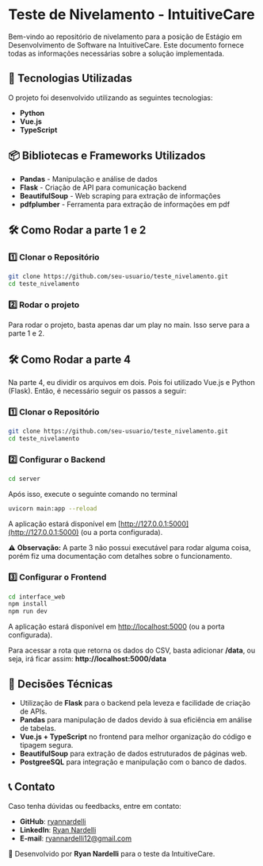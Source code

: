 # Teste de Nivelamento - IntuitiveCare

Bem-vindo ao repositório de nivelamento para a posição de Estágio em Desenvolvimento de Software na IntuitiveCare. Este documento fornece todas as informações necessárias sobre a solução implementada.

## 🚀 Tecnologias Utilizadas

O projeto foi desenvolvido utilizando as seguintes tecnologias:

- **Python**
- **Vue.js**
- **TypeScript**

## 📦 Bibliotecas e Frameworks Utilizados

- **Pandas** - Manipulação e análise de dados
- **Flask** - Criação de API para comunicação backend
- **BeautifulSoup** - Web scraping para extração de informações
- **pdfplumber** - Ferramenta para extração de informações em pdf

## 🛠️ Como Rodar a parte 1 e 2

### 1️⃣ Clonar o Repositório
```sh
git clone https://github.com/seu-usuario/teste_nivelamento.git
cd teste_nivelamento
```

### 2️⃣ Rodar o projeto
Para rodar o projeto, basta apenas dar um play no main. Isso serve para a parte 1 e 2.

## 🛠️ Como Rodar a parte 4
Na parte 4, eu dividir os arquivos em dois. Pois foi utilizado Vue.js e Python (Flask). Então, é necessário seguir os passos a seguir:
### 1️⃣ Clonar o Repositório
```sh
git clone https://github.com/seu-usuario/teste_nivelamento.git
cd teste_nivelamento
```
### 2️⃣ Configurar o Backend
```sh
cd server
```
Após isso, execute o seguinte comando no terminal
```sh
uvicorn main:app --reload
```
A aplicação estará disponível em [http://127.0.0.1:5000](http://127.0.0.1:5000) (ou a porta configurada).

⚠️ **Observação:** A parte 3 não possui executável para rodar alguma coisa, porém fiz uma documentação com detalhes sobre o funcionamento.

### 3️⃣ Configurar o Frontend
```sh
cd interface_web
npm install
npm run dev
```

A aplicação estará disponível em [http://localhost:5000](http://localhost:5000) (ou a porta configurada).

Para acessar a rota que retorna os dados do CSV, basta adicionar **/data**, ou seja, irá ficar assim: **http://localhost:5000/data**


## 🤔 Decisões Técnicas

- Utilização de **Flask** para o backend pela leveza e facilidade de criação de APIs.
- **Pandas** para manipulação de dados devido à sua eficiência em análise de tabelas.
- **Vue.js + TypeScript** no frontend para melhor organização do código e tipagem segura.
- **BeautifulSoup** para extração de dados estruturados de páginas web.
- **PostgreeSQL** para integração e manipulação com o banco de dados.

## 📞 Contato

Caso tenha dúvidas ou feedbacks, entre em contato:

- **GitHub**: [ryannardelli](https://github.com/ryannardelli)
- **LinkedIn**: [Ryan Nardelli](https://www.linkedin.com/in/ryannardelli/)
- **E-mail**: ryannardelli12@gmail.com

🚀 Desenvolvido por **Ryan Nardelli** para o teste da IntuitiveCare.
